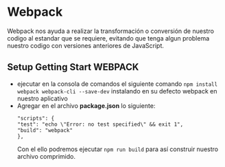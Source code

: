 # Webpack

Webpack nos ayuda a realizar la transformación o conversión de nuestro codigo al estandar que se requiere, evitando que tenga algun problema nuestro codigo con versiones anteriores de JavaScript.


## Setup Getting Start WEBPACK

* ejecutar en la consola de comandos el siguiente comando ```npm install webpack webpack-cli --save-dev``` instalando en su defecto webpack en nuestro aplicativo
* Agregar en el archivo **package.json** lo siguiente:
    ```
    "scripts": {
    "test": "echo \"Error: no test specified\" && exit 1",
    "build": "webpack"
    },
    ```
    Con el ello podremos ejecutar  ```npm run build``` para así construir nuestro archivo comprimido.